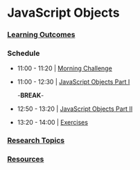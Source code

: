 # JavaScript Objects

### [Learning Outcomes](./learning-outcomes.md)

### Schedule

- 11:00 - 11:20 | [Morning Challenge](./morning-challenge.md)
- 11:00 - 12:30 | [JavaScript Objects Part I](./javascript-objects.md)

  -**BREAK**-
  
- 12:50 - 13:20 | [JavaScript Objects Part II](./javascript-objects.md)
- 13:20 - 14:00 | [Exercises](./exercises.md)

### [Research Topics](./research-topics.md)
### [Resources](./resources.md)
